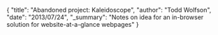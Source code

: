 {
  "title": "Abandoned project: Kaleidoscope",
  "author": "Todd Wolfson",
  "date": "2013/07/24",
  "_summary": "Notes on idea for an in-browser solution for website-at-a-glance webpages"
}

